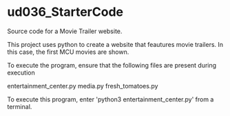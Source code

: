 # ud036_StarterCode
Source code for a Movie Trailer website.

This project uses python to create a website that feautures movie trailers. In this case, the first MCU movies are shown. 



To execute the program, ensure that the following files are present during execution

entertainment_center.py
media.py
fresh_tomatoes.py

To execute this program, enter 'python3 entertainment_center.py' from a terminal. 


